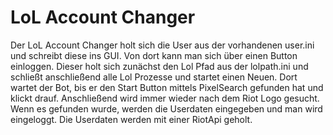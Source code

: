 # LoL Account Changer
Der LoL Account Changer holt sich die User aus der vorhandenen user.ini und schreibt diese ins GUI. Von dort kann man sich über einen Button einloggen. Dieser holt sich zunächst den Lol Pfad aus der lolpath.ini und schließt anschließend alle Lol Prozesse und startet einen Neuen. Dort wartet der Bot, bis er den Start Button mittels PixelSearch gefunden hat und klickt drauf. Anschließend wird immer wieder nach dem Riot Logo gesucht. Wenn es gefunden wurde, werden die Userdaten eingegeben und man wird eingeloggt. Die Userdaten werden mit einer RiotApi geholt.
